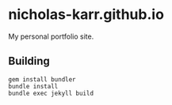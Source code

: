 # nicholas-karr.github.io

My personal portfolio site.

## Building

```
gem install bundler
bundle install
bundle exec jekyll build
```
